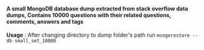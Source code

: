 #### A small MongoDB database dump extracted from stack overflow data dumps, Contains 10000 questions with their related questions, comments, answers and tags


**Usage** :
After changing directory to dump folder's path run
`mongorestore --db small_set_10000`
